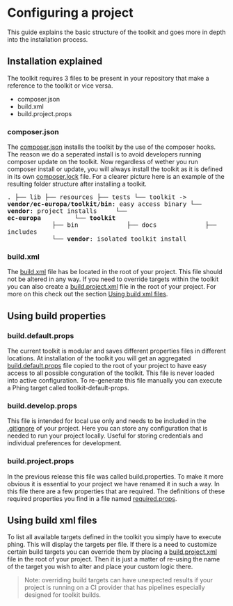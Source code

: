 # Configuring a project

This guide explains the basic structure of the toolkit and goes more
in depth into the installation process.

## Installation explained

The toolkit requires 3 files to be present in your repository that make
a reference to the toolkit or vice versa.

* composer.json
* build.xml
* build.project.props

### composer.json

The [composer.json] installs the toolkit by the use of the composer
hooks. The reason we do a seperated install is to avoid developers
running composer update on the toolkit. Now regardless of wether you run
composer install or update, you will always install the toolkit as it is
defined in its own [composer.lock] file. For a clearer picture here is
an example of the resulting folder structure after installing a toolkit.

<big><pre><code>.
├── lib
├── resources
├── tests
└── toolkit -> **vendor/ec-europa/toolkit/bin**: easy access binary
└── **vendor**: project installs
&nbsp;&nbsp;&nbsp;&nbsp;└── **ec-europa**
&nbsp;&nbsp;&nbsp;&nbsp;&nbsp;&nbsp;&nbsp;&nbsp;└── **toolkit**
&nbsp;&nbsp;&nbsp;&nbsp;&nbsp;&nbsp;&nbsp;&nbsp;&nbsp;&nbsp;&nbsp;&nbsp;├── bin
&nbsp;&nbsp;&nbsp;&nbsp;&nbsp;&nbsp;&nbsp;&nbsp;&nbsp;&nbsp;&nbsp;&nbsp;├── docs
&nbsp;&nbsp;&nbsp;&nbsp;&nbsp;&nbsp;&nbsp;&nbsp;&nbsp;&nbsp;&nbsp;&nbsp;├── includes
&nbsp;&nbsp;&nbsp;&nbsp;&nbsp;&nbsp;&nbsp;&nbsp;&nbsp;&nbsp;&nbsp;&nbsp;└── **vendor**: isolated toolkit install
</pre></code></big>

### build.xml

The [build.xml] file has be located in the root of your project. This
file should not be altered in any way. If you need to override targets
within the toolkit you can also create a [build.project.xml] file in the
root of your project. For more on this check out the section
[Using build xml files](#using-build-xml-files).


## Using build properties

### build.default.props

The current toolkit is modular and saves different properties files in
different locations. At installation of the toolkit you will get an
aggregated [build.default.props] file copied to the root of your project
to have easy access to all possible conguration of the toolkit. This
file is never loaded into active configuration. To re-generate this file
manually you can execute a Phing target called toolkit-default-props.

### build.develop.props

This file is intended for local use only and needs to be included in the
[.gitignore] of your project. Here you can store any configuration that
is needed to run your project locally. Useful for storing credentials and
individual preferences for development.

### build.project.props

In the previous release this file was called build.properties. To make
it more obvious it is essential to your project we have renamed it in
such a way. In this file there are a few properties that are required.
The definitions of these required properties you find in a file named
[required.props].


## Using build xml files

To list all available targets defined in the toolkit you simply have to
execute phing. This will display the targets per file. If there is a
need to customize certain build targets you can override them by placing
a [build.project.xml] file in the root of your project. Then it is just
a matter of re-using the name of the target you wish to alter and place
your custom logic there.

> Note: overriding build targets can have unexpected results if your
> project is running on a CI provider that has pipelines especially
> designed for toolkit builds.

[build.default.props]: ../build.default.props
[build.project.xml]: ../includes/templates/subsite/build.project.xml
[build.xml]: ../build.xml
[composer.json]: ../includes/templates/subsite/composer.json
[composer.lock]: ../includes/composer/composer.lock
[.gitignore]: ../includes/templates/subsite/.gitignore
[required.props]: ../includes/phing/props/required.props
